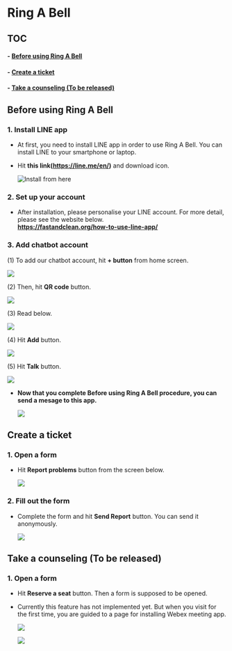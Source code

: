 # Ring A Bell  
## TOC
#### - [Before using Ring A Bell](https://github.com/Mandryl/Ring-A-Bell#before-using-ring-a-bell)  
#### - [Create a ticket](https://github.com/Mandryl/Ring-A-Bell/blob/main/README.md#create-a-ticket)  
#### - [Take a counseling (To be released)](https://github.com/Mandryl/Ring-A-Bell/blob/main/README.md#take-a-counseling-to-be-released)  

## Before using Ring A Bell  
### 1. Install LINE app  
- At first, you need to install LINE app in order to use Ring A Bell. You can install LINE to your smartphone or laptop.  
- Hit **this link(https://line.me/en/)** and download icon.  

  ![Install from here](https://github.com/Mandryl/HackAPAC/blob/main/images/%E3%82%B9%E3%82%AF%E3%83%AA%E3%83%BC%E3%83%B3%E3%82%B7%E3%83%A7%E3%83%83%E3%83%88%202021-11-15%20195123.png)

### 2. Set up your account  
- After installation, please personalise your LINE account. For more detail, please see the website below.  
  **https://fastandclean.org/how-to-use-line-app/**  

### 3. Add chatbot account  
(1) To add our chatbot account, hit **+ button** from home screen.  
  
  ![](https://github.com/Mandryl/HackAPAC/blob/main/images/%E3%82%B9%E3%82%AF%E3%83%AA%E3%83%BC%E3%83%B3%E3%82%B7%E3%83%A7%E3%83%83%E3%83%88%202021-11-15%20201657.png)  

(2) Then, hit **QR code** button.  
  
  ![](https://github.com/Mandryl/HackAPAC/blob/main/images/%E3%82%B9%E3%82%AF%E3%83%AA%E3%83%BC%E3%83%B3%E3%82%B7%E3%83%A7%E3%83%83%E3%83%88%202021-11-15%20202354.png)  

(3) Read below.  
  
  ![](https://github.com/Mandryl/HackAPAC/blob/main/images/%E3%82%B9%E3%82%AF%E3%83%AA%E3%83%BC%E3%83%B3%E3%82%B7%E3%83%A7%E3%83%83%E3%83%88%202021-11-15%20203454.png)  
  
(4) Hit **Add** button.  
  
  ![](https://github.com/Mandryl/HackAPAC/blob/main/images/%E3%82%B9%E3%82%AF%E3%83%AA%E3%83%BC%E3%83%B3%E3%82%B7%E3%83%A7%E3%83%83%E3%83%88%202021-11-15%20204750.png)  
  
(5) Hit **Talk** button.  
  
  ![](https://github.com/Mandryl/HackAPAC/blob/main/images/%E3%82%B9%E3%82%AF%E3%83%AA%E3%83%BC%E3%83%B3%E3%82%B7%E3%83%A7%E3%83%83%E3%83%88%202021-11-15%20204918.png)  
  
- **Now that you complete Before using Ring A Bell procedure, you can send a mesage to this app.**  
  
  ![](https://github.com/Mandryl/HackAPAC/blob/main/images/%E3%82%B9%E3%82%AF%E3%83%AA%E3%83%BC%E3%83%B3%E3%82%B7%E3%83%A7%E3%83%83%E3%83%88%202021-11-15%20205136.png)  
  
## Create a ticket  
### 1. Open a form  
- Hit **Report problems** button from the screen below.  
  
  ![](https://github.com/Mandryl/Ring-A-Bell/blob/main/images/%E3%82%B9%E3%82%AF%E3%83%AA%E3%83%BC%E3%83%B3%E3%82%B7%E3%83%A7%E3%83%83%E3%83%88%202021-11-15%20222539.png)  
  
### 2. Fill out the form  
- Complete the form and hit **Send Report** button. You can send it anonymously.   
  
  ![](https://github.com/Mandryl/Ring-A-Bell/blob/main/images/%E3%82%B9%E3%82%AF%E3%83%AA%E3%83%BC%E3%83%B3%E3%82%B7%E3%83%A7%E3%83%83%E3%83%88%202021-11-15%20222730.png)  
  
## Take a counseling (To be released)  
### 1. Open a form  
- Hit **Reserve a seat** button. Then a form is supposed to be opened.  
- Currently this feature has not implemented yet. But when you visit for the first time, you are guided to a page for installing Webex meeting app.  
  
  ![](https://github.com/Mandryl/Ring-A-Bell/blob/main/images/%E3%82%B9%E3%82%AF%E3%83%AA%E3%83%BC%E3%83%B3%E3%82%B7%E3%83%A7%E3%83%83%E3%83%88%202021-11-15%20230545.png)  
    
  ![](https://github.com/Mandryl/Ring-A-Bell/blob/main/images/%E3%82%B9%E3%82%AF%E3%83%AA%E3%83%BC%E3%83%B3%E3%82%B7%E3%83%A7%E3%83%83%E3%83%88%202021-11-15%20230639.png)  
